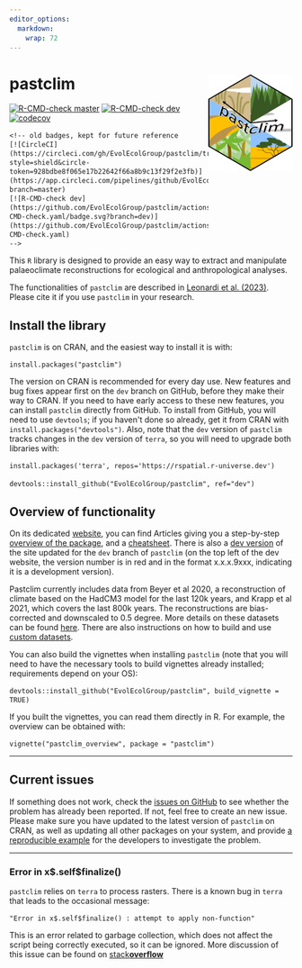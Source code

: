 ```yaml
---
editor_options: 
  markdown: 
    wrap: 72
---
```


# pastclim <img src="./man/figures/logo.png" align="right" width="150"/>

<!-- badges: start -->

[![R-CMD-check
master](https://img.shields.io/github/checks-status/EvolEcolGroup/pastclim/master?label=master&logo=GitHub)](https://github.com/EvolEcolGroup/pastclim/actions/workflows/R-CMD-check.yaml)
[![R-CMD-check
dev](https://img.shields.io/github/checks-status/EvolEcolGroup/pastclim/dev?label=dev&logo=GitHub)](https://github.com/EvolEcolGroup/pastclim/actions/workflows/R-CMD-check.yaml)
[![codecov](https://codecov.io/gh/EvolEcolGroup/pastclim/branch/master/graph/badge.svg?token=NflUsWlnQR)](https://app.codecov.io/gh/EvolEcolGroup/pastclim)

<!-- badges: end -->

```{=html}
<!-- old badges, kept for future reference
[![CircleCI](https://circleci.com/gh/EvolEcolGroup/pastclim/tree/master.svg?style=shield&circle-token=928bdbe8f065e17b22642f66a8b9c13f29f2e3fb)](https://app.circleci.com/pipelines/github/EvolEcolGroup/pastclim?branch=master)
[![R-CMD-check dev](https://github.com/EvolEcolGroup/pastclim/actions/workflows/R-CMD-check.yaml/badge.svg?branch=dev)](https://github.com/EvolEcolGroup/pastclim/actions/workflows/R-CMD-check.yaml)
-->
```
This `R` library is designed to provide an easy way to extract and
manipulate palaeoclimate reconstructions for ecological and
anthropological analyses.

The functionalities of `pastclim` are described in [Leonardi et al.
(2023)](https://doi.org/10.1111/ecog.06481). Please cite it if you use
`pastclim` in your research.

## Install the library

`pastclim` is on CRAN, and the easiest way to install it is with:

```         
install.packages("pastclim")
```

The version on CRAN is recommended for every day use. New features and
bug fixes appear first on the `dev` branch on GitHub, before they make
their way to CRAN. If you need to have early access to these new
features, you can install `pastclim` directly from GitHub. To install
from GitHub, you will need to use `devtools`; if you haven't done so
already, get it from CRAN with `install.packages("devtools")`. Also,
note that the `dev` version of `pastclim` tracks changes in the `dev`
version of `terra`, so you will need to upgrade both libraries with:

```         
install.packages('terra', repos='https://rspatial.r-universe.dev')

devtools::install_github("EvolEcolGroup/pastclim", ref="dev")
```

## Overview of functionality

On its dedicated [website](https://evolecolgroup.github.io/pastclim/),
you can find Articles giving you a step-by-step [overview of the
package](https://evolecolgroup.github.io/pastclim/articles/a0_pastclim_overview.html),
and a
[cheatsheet](https://evolecolgroup.github.io/pastclim/pastclim_cheatsheet.pdf).
There is also a [dev
version](https://evolecolgroup.github.io/pastclim/dev/) of the site
updated for the `dev` branch of `pastclim` (on the top left of the dev
website, the version number is in red and in the format x.x.x.9xxx,
indicating it is a development version).

Pastclim currently includes data from Beyer et al 2020, a reconstruction
of climate based on the HadCM3 model for the last 120k years, and Krapp
et al 2021, which covers the last 800k years. The reconstructions are
bias-corrected and downscaled to 0.5 degree. More details on these
datasets can be found
[here](https://evolecolgroup.github.io/pastclim/articles/a1_available_datasets.html).
There are also instructions on how to build and use [custom
datasets](https://evolecolgroup.github.io/pastclim/articles/a2_custom_datasets.html).

You can also build the vignettes when installing `pastclim` (note that
you will need to have the necessary tools to build vignettes already
installed; requirements depend on your OS):

```         
devtools::install_github("EvolEcolGroup/pastclim", build_vignette = TRUE)
```

If you built the vignettes, you can read them directly in R. For
example, the overview can be obtained with:

```         
vignette("pastclim_overview", package = "pastclim")
```

------------------------------------------------------------------------

## Current issues

If something does not work, check the [issues on
GitHub](https://github.com/EvolEcolGroup/pastclim/issues) to see whether
the problem has already been reported. If not, feel free to create an
new issue. Please make sure you have updated to the latest version of
`pastclim` on CRAN, as well as updating all other packages on your
system, and provide [a reproducible
example](https://stackoverflow.com/questions/5963269/how-to-make-a-great-r-reproducible-example)
for the developers to investigate the problem.

------------------------------------------------------------------------

### Error in x\$.self\$finalize()

`pastclim` relies on `terra` to process rasters. There is a known bug in
`terra` that leads to the occasional message:

```         
"Error in x$.self$finalize() : attempt to apply non-function"
```

This is an error related to garbage collection, which does not affect
the script being correctly executed, so it can be ignored. More
discussion of this issue can be found on
[stack**overflow**](https://stackoverflow.com/questions/61598340/why-does-rastertopoints-generate-an-error-on-first-call-but-not-second)
